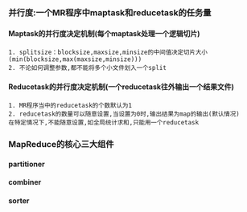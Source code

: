 
### 并行度:一个MR程序中maptask和reducetask的任务量
#### Maptask的并行度决定机制(每个maptask处理一个逻辑切片)
    1. splitsize：blocksize,maxsize,minsize的中间值决定切片大小(min(blocksize,max(maxsize,minsize)))
    2. 不论如何调整参数,都不能将多个小文件划入一个split

#### Reducetask的并行度决定机制(一个reducetask往外输出一个结果文件)
    1. MR程序当中的reducetask的个数默认为1
    2. reducetask的数量可以随意设置,当设置为0时,输出结果为map的输出(默认情况)
    在特定情况下,不能随意设置,如全局统计求和,只能用一个reducetask

### MapReduce的核心三大组件
#### partitioner
     
#### combiner
#### sorter